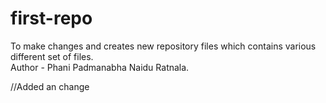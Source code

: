 # first-repo
To make changes and creates new repository files which contains various different set of files.                                                                                 
Author - Phani Padmanabha Naidu Ratnala.


//Added an change